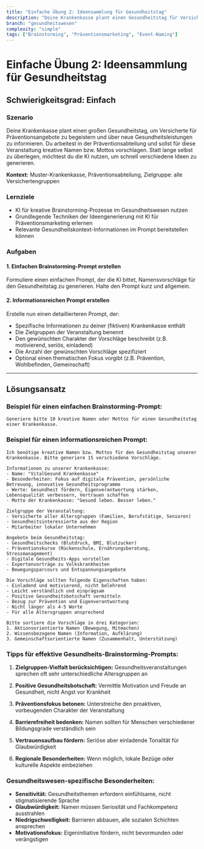 ```yaml
---
title: "Einfache Übung 2: Ideensammlung für Gesundheitstag"
description: "Deine Krankenkasse plant einen Gesundheitstag für Versicherte. Du sollst kreative Namen und Mottos für diese Präventionsveranstaltung vorschlagen."
branch: "gesundheitswesen"
complexity: "simple"
tags: ["Brainstorming", "Präventionsmarketing", "Event-Naming"]
---
```


# Einfache Übung 2: Ideensammlung für Gesundheitstag

## Schwierigkeitsgrad: Einfach  

### Szenario
Deine Krankenkasse plant einen großen Gesundheitstag, um Versicherte für Präventionsangebote zu begeistern und über neue Gesundheitsleistungen zu informieren. Du arbeitest in der Präventionsabteilung und sollst für diese Veranstaltung kreative Namen bzw. Mottos vorschlagen. Statt lange selbst zu überlegen, möchtest du die KI nutzen, um schnell verschiedene Ideen zu generieren.

**Kontext:** Muster-Krankenkasse, Präventionsabteilung, Zielgruppe: alle Versichertengruppen

### Lernziele
- KI für kreative Brainstorming-Prozesse im Gesundheitswesen nutzen
- Grundlegende Techniken der Ideengenerierung mit KI für Präventionsmarketing erlernen
- Relevante Gesundheitskontext-Informationen im Prompt bereitstellen können

### Aufgaben

#### 1. Einfachen Brainstorming-Prompt erstellen
Formuliere einen einfachen Prompt, der die KI bittet, Namensvorschläge für den Gesundheitstag zu generieren. Halte den Prompt kurz und allgemein.

#### 2. Informationsreichen Prompt erstellen
Erstelle nun einen detaillierteren Prompt, der:
- Spezifische Informationen zu deiner (fiktiven) Krankenkasse enthält
- Die Zielgruppen der Veranstaltung benennt
- Den gewünschten Charakter der Vorschläge beschreibt (z.B. motivierend, seriös, einladend)
- Die Anzahl der gewünschten Vorschläge spezifiziert
- Optional einen thematischen Fokus vorgibt (z.B. Prävention, Wohlbefinden, Gemeinschaft)

---

## Lösungsansatz

### Beispiel für einen einfachen Brainstorming-Prompt:

```
Generiere bitte 10 kreative Namen oder Mottos für einen Gesundheitstag einer Krankenkasse.
```

### Beispiel für einen informationsreichen Prompt:

```
Ich benötige kreative Namen bzw. Mottos für den Gesundheitstag unserer Krankenkasse. Bitte generiere 15 verschiedene Vorschläge.

Informationen zu unserer Krankenkasse:
- Name: "VitalGesund Krankenkasse"
- Besonderheiten: Fokus auf digitale Prävention, persönliche Betreuung, innovative Gesundheitsprogramme
- Werte: Gesundheit fördern, Eigenverantwortung stärken, Lebensqualität verbessern, Vertrauen schaffen
- Motto der Krankenkasse: "Gesund leben. Besser leben."

Zielgruppe der Veranstaltung:
- Versicherte aller Altersgruppen (Familien, Berufstätige, Senioren)
- Gesundheitsinteressierte aus der Region
- Mitarbeiter lokaler Unternehmen

Angebote beim Gesundheitstag:
- Gesundheitschecks (Blutdruck, BMI, Blutzucker)
- Präventionskurse (Rückenschule, Ernährungsberatung, Stressmanagement)  
- Digitale Gesundheits-Apps vorstellen
- Expertenvorträge zu Volkskrankheiten
- Bewegungsparcours und Entspannungsangebote

Die Vorschläge sollten folgende Eigenschaften haben:
- Einladend und motivierend, nicht belehrend
- Leicht verständlich und einprägsam
- Positive Gesundheitsbotschaft vermitteln
- Bezug zur Prävention und Eigenverantwortung
- Nicht länger als 4-5 Worte
- Für alle Altersgruppen ansprechend

Bitte sortiere die Vorschläge in drei Kategorien:
1. Aktionsorientierte Namen (Bewegung, Mitmachen)
2. Wissensbezogene Namen (Information, Aufklärung)  
3. Gemeinschaftsorientierte Namen (Zusammenhalt, Unterstützung)
```

### Tipps für effektive Gesundheits-Brainstorming-Prompts:

1. **Zielgruppen-Vielfalt berücksichtigen:**
   Gesundheitsveranstaltungen sprechen oft sehr unterschiedliche Altersgruppen an

2. **Positive Gesundheitsbotschaft:**
   Vermittle Motivation und Freude an Gesundheit, nicht Angst vor Krankheit

3. **Präventionsfokus betonen:**
   Unterstreiche den proaktiven, vorbeugenden Charakter der Veranstaltung

4. **Barrierefreiheit bedenken:**
   Namen sollten für Menschen verschiedener Bildungsgrade verständlich sein

5. **Vertrauensaufbau fördern:**
   Seriöse aber einladende Tonalität für Glaubwürdigkeit

6. **Regionale Besonderheiten:**
   Wenn möglich, lokale Bezüge oder kulturelle Aspekte einbeziehen

### Gesundheitswesen-spezifische Besonderheiten:

- **Sensitivität:** Gesundheitsthemen erfordern einfühlsame, nicht stigmatisierende Sprache
- **Glaubwürdigkeit:** Namen müssen Seriosität und Fachkompetenz ausstrahlen
- **Niedrigschwelligkeit:** Barrieren abbauen, alle sozialen Schichten ansprechen
- **Motivationsfokus:** Eigeninitiative fördern, nicht bevormunden oder verängstigen
